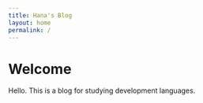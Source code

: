 ```yaml
---
title: Hana's Blog
layout: home
permalink: /
---
```


# Welcome

Hello. This is a blog for studying development languages.
